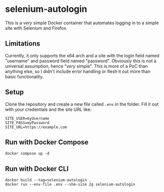 # selenium-autologin
This is a *very* simple Docker container that automates logging in to a simple site with Selenium and Firefox. 

## Limitations
Currently, it only supports the x64 arch and a site with the login field named "username" and password field named "password". Obviously this is not a universal assumption, hence "*very* simple". This is more of a PoC than anything else, so I didn't include error handling or flesh it out more than basic functionality.

## Setup
Clone the repository and create a new file called `.env` in the folder. Fill it out with your credentials and the site URL like:
```
SITE_USER=myUsername
SITE_PASS=myPassword
SITE_URL=https://example.com
```

## Run with Docker Compose
```
docker compose up -d
```

## Run with Docker CLI
```
docker build --tag=selenium-autologin .
docker run --env-file .env --shm-size 2g selenium-autologin
